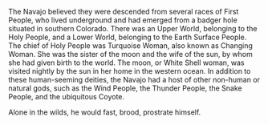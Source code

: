 The Navajo believed they were descended from several races of First People, who lived underground and had emerged from a badger hole situated in southern Colorado. There was an Upper World, belonging to the Holy People, and a Lower World, belonging to the Earth Surface People. The chief of Holy People was Turquoise Woman, also known as Changing Woman. She was the sister of the moon and the wife of the sun, by whom she had given birth to the world. The moon, or White Shell woman, was visited nightly by the sun in her home in the western ocean. In addition to these human-seeming deities, the Navajo had a host of other non-human or natural gods, such as the Wind People, the Thunder People, the Snake People, and the ubiquitous Coyote.

Alone in the wilds, he would fast, brood, prostrate himself.